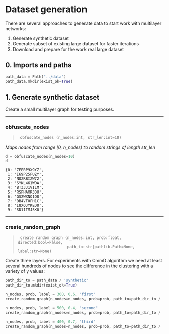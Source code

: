 # Dataset generation


<!-- WARNING: THIS FILE WAS AUTOGENERATED! DO NOT EDIT! -->

There are several approaches to generate data to start work with
multilayer networks:

1.  Generate synthetic dataset
2.  Generate subset of existing large dataset for faster iterations
3.  Download and prepare for the work real large dataset

## 0. Imports and paths

``` python
path_data = Path("../data")
path_data.mkdir(exist_ok=True)
```

## 1. Generate synthetic dataset

Create a small multilayer graph for testing purposes.

------------------------------------------------------------------------

### obfuscate_nodes

>      obfuscate_nodes (n_nodes:int, str_len:int=10)

*Maps nodes from range \[0, n_nodes) to random strings of length
str_len*

``` python
d = obfuscate_nodes(n_nodes=10)
d
```

    {0: 'ZEERP9X9YZ',
     1: 'I69P25FUZY',
     2: 'NOZRBIZW72',
     3: 'SYKL461WOA',
     4: 'BT33J1VILM',
     5: 'RSFHAXR3DU',
     6: 'GS2WXNO1O8',
     7: 'DB4VF0FH1C',
     8: 'I8XOJYKED0',
     9: 'SD11TMJSK0'}

------------------------------------------------------------------------

### create_random_graph

>      create_random_graph (n_nodes:int, prob:float, directed:bool=False,
>                           path_to:str|pathlib.Path=None, label:str=None)

Create three layers. For experiments with CmmD algorithm we need at
least several hundreds of nodes to see the difference in the clustering
with a variety of *γ* values:

``` python
path_dir_to = path_data / 'synthetic'
path_dir_to.mkdir(exist_ok=True)
```

``` python
n_nodes, prob, label = 300, 0.6, "first"
create_random_graph(n_nodes=n_nodes, prob=prob, path_to=path_dir_to / 'first.csv', label=label)

n_nodes, prob, label = 500, 0.4, "second"
create_random_graph(n_nodes=n_nodes, prob=prob, path_to=path_dir_to / 'second.csv', label=label)

n_nodes, prob, label = 400, 0.7, "third"
create_random_graph(n_nodes=n_nodes, prob=prob, path_to=path_dir_to / 'third.csv', label=label)
```
